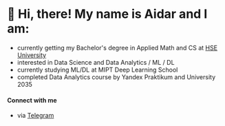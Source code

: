# 👋 Hi, there! My name is Aidar and I am:
- currently getting my Bachelor's degree in Applied Math and CS at [HSE University](https://www.hse.ru/en/)
- interested in Data Science and Data Analytics / ML / DL
- currently studying ML/DL at MIPT Deep Learning School
- completed Data Analytics course by Yandex Praktikum and University 2035
#### Connect with me
- via [Telegram](https://t.me/hzchet)
